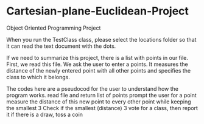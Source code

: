 # Cartesian-plane-Euclidean-Project
Object Oriented Programming Project 

When you run the TestClass class, 
please select the locations folder so that it can read the text document with the dots.

If we need to summarize this project, there is a list with points in our file.
First, we read this file.
We ask the user to enter a points.
It measures the distance of the newly entered point with all other points and specifies the class to which it belongs.
 
The codes here are a pseudocod for the user to understand how the program works.
	read file and return list of points
	prompt the user for a point
	measure the distance of this new point to every  other point
 	while keeping the smallest 3
	Check if the smallest (distance) 3 vote for a class, then
		report it
	if there is a draw, toss a coin

